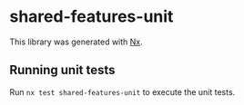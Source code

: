 # shared-features-unit

This library was generated with [Nx](https://nx.dev).

## Running unit tests

Run `nx test shared-features-unit` to execute the unit tests.
